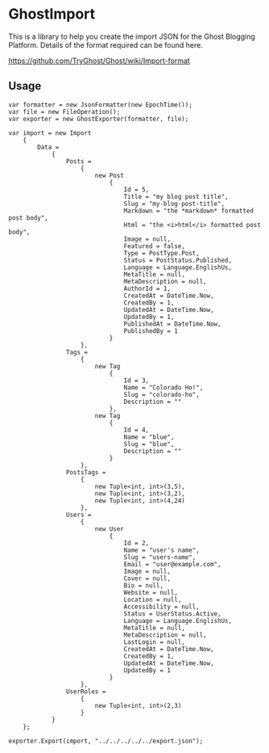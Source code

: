 # GhostImport

This is a library to help you create the import JSON for the Ghost Blogging Platform. Details of the format required can be found here.

https://github.com/TryGhost/Ghost/wiki/Import-format

## Usage

	var formatter = new JsonFormatter(new EpochTime());
	var file = new FileOperation();
	var exporter = new GhostExporter(formatter, file);

	var import = new Import
		{
			Data =
				{
					Posts =
						{
							new Post
								{
									Id = 5,
									Title = "my blog post title",
									Slug = "my-blog-post-title",
									Markdown = "the *markdown* formatted post body",
									Html = "the <i>html</i> formatted post body",
									Image = null,
									Featured = false,
									Type = PostType.Post,
									Status = PostStatus.Published,
									Language = Language.EnglishUs,
									MetaTitle = null,
									MetaDescription = null,
									AuthorId = 1,
									CreatedAt = DateTime.Now,
									CreatedBy = 1,
									UpdatedAt = DateTime.Now,
									UpdatedBy = 1,
									PublishedAt = DateTime.Now,
									PublishedBy = 1
								}
						},
					Tags =
						{
							new Tag
								{
									Id = 3,
									Name = "Colorado Ho!",
									Slug = "colorado-ho",
									Description = ""
								},
							new Tag
								{
									Id = 4,
									Name = "blue",
									Slug = "blue",
									Description = ""
								}
						},
					PostsTags =
						{
							new Tuple<int, int>(3,5),
							new Tuple<int, int>(3,2),
							new Tuple<int, int>(4,24)
						},
					Users =
						{
							new User
								{
									Id = 2,
									Name = "user's name",
									Slug = "users-name",
									Email = "user@example.com",
									Image = null,
									Cover = null,
									Bio = null,
									Website = null,
									Location = null,
									Accessibility = null,
									Status = UserStatus.Active,
									Language = Language.EnglishUs,
									MetaTitle = null,
									MetaDescription = null,
									LastLogin = null,
									CreatedAt = DateTime.Now,
									CreatedBy = 1,
									UpdatedAt = DateTime.Now,
									UpdatedBy = 1
								}
						},
					UserRoles =
						{
							new Tuple<int, int>(2,3)
						}
				}
		};

	exporter.Export(import, "../../../../../export.json");